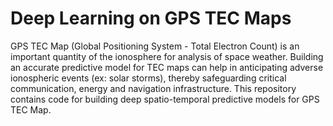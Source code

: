 # Deep Learning on GPS TEC Maps
GPS TEC Map (Global Positioning System - Total Electron Count) is an important quantity of the ionosphere for analysis of space weather. Building an accurate predictive model for TEC maps can help in anticipating adverse ionospheric events (ex: solar storms), thereby safeguarding critical communication, energy and navigation infrastructure. This repository contains code for building deep spatio-temporal predictive models for GPS TEC Map.

